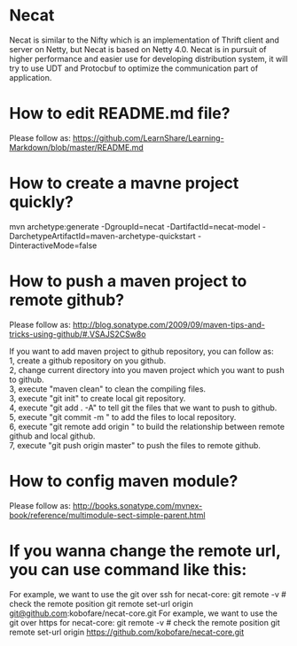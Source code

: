 # Necat
Necat is similar to the Nifty which is an implementation of Thrift client and server on Netty, but Necat is based on Netty 4.0. Necat is in pursuit of higher performance and easier use for developing distribution system, it will try to use UDT and Protocbuf to optimize the communication part of application.

# How to edit README.md file?
Please follow as: https://github.com/LearnShare/Learning-Markdown/blob/master/README.md

# How to create a mavne project quickly?
mvn archetype:generate -DgroupId=necat -DartifactId=necat-model -DarchetypeArtifactId=maven-archetype-quickstart -DinteractiveMode=false

# How to push a maven project to remote github?
Please follow as: http://blog.sonatype.com/2009/09/maven-tips-and-tricks-using-github/#.VSAJS2CSw8o

If you want to add maven project to github repository, you can follow as:<br />
1, create a github repository on you github.<br />
2, change current directory into you maven project which you want to push to github.<br />
3, execute "maven clean" to clean the compiling files.<br />
3, execute "git init" to create local git repository.<br />
4, execute "git add . -A" to tell git the files that we want to push to github.<br />
5, execute "git commit -m <comments>" to add the files to local repository.<br />
6, execute "git remote add origin <github path>" to build the relationship between remote github and local github.<br />
7, execute "git push origin master" to push the files to remote github.<br />

# How to config maven module?
Please follow as: http://books.sonatype.com/mvnex-book/reference/multimodule-sect-simple-parent.html


# If you wanna change the remote url, you can use command like this:
For example, we want to use the git over ssh for necat-core:
     git remote -v # check the remote position
     git remote set-url origin git@github.com:kobofare/necat-core.git
For example, we want to use the git over https for necat-core:
     git remote -v # check the remote position
     git remote set-url origin https://github.com/kobofare/necat-core.git
